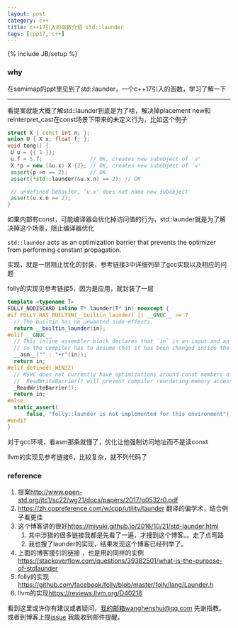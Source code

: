 ```yaml
---
layout: post
category: c++
title: c++17引入的函数介绍 std::launder 
tags: [cpp17, c++]
---
```

{% include JB/setup %}

### why

在semimap的ppt里见到了std::launder，一个c++17引入的函数，学习了解一下

---

看提案就能大概了解std::launder到底是为了啥，解决掉placement new和reinterpret_cast在const场景下带来的未定义行为，比如这个例子

 ```c++
struct X { const int n; };
union U { X x; float f; };
void tong() {
  U u = {{ 1 }};
  u.f = 5.f;               // OK, creates new subobject of 'u'
  X *p = new (&u.x) X {2}; // OK, creates new subobject of 'u'
  assert(p->n == 2);       // OK
  assert(*std::launder(&u.x.n) == 2); // OK

  // undefined behavior, 'u.x' does not name new subobject
  assert(u.x.n == 2);
}
 ```

如果内部有const，可能编译器会优化掉访问值的行为，std::launder就是为了解决掉这个场景，阻止编译器优化

`std::launder` acts as an optimization barrier that prevents the optimizer from performing constant propagation.



实现，就是一层阻止优化的封装，参考链接3中详细列举了gcc实现以及相应的问题



folly的实现见参考链接5，因为是应用，就封装了一层

```c++
template <typename T>
FOLLY_NODISCARD inline T* launder(T* in) noexcept {
#if FOLLY_HAS_BUILTIN(__builtin_launder) || __GNUC__ >= 7
  // The builtin has no unwanted side-effects.
  return __builtin_launder(in);
#elif __GNUC__
  // This inline assembler block declares that `in` is an input and an output,
  // so the compiler has to assume that it has been changed inside the block.
  __asm__("" : "+r"(in));
  return in;
#elif defined(_WIN32)
  // MSVC does not currently have optimizations around const members of structs.
  // _ReadWriteBarrier() will prevent compiler reordering memory accesses.
  _ReadWriteBarrier();
  return in;
#else
  static_assert(
      false, "folly::launder is not implemented for this environment");
#endif
}
```

对于gcc环境，看asm那条就懂了，优化让他强制访问地址而不是读const



llvm的实现见参考链接6，比较复杂，就不列代码了

### reference

1.  提案<http://www.open-std.org/jtc1/sc22/wg21/docs/papers/2017/p0532r0.pdf>
2.  <https://zh.cppreference.com/w/cpp/utility/launder> 翻译的偏学术，结合例子看更佳
3.  这个博客讲的很好<https://miyuki.github.io/2016/10/21/std-launder.html>
    1.  其中涉猎的很多链接我都是先看了一遍，才搜到这个博客。。走了点弯路
    2.  我也搜了launder的实现，结果发现这个博客已经列举了。
4.  上面的博客援引的链接 ，也是用的同样的实例<https://stackoverflow.com/questions/39382501/what-is-the-purpose-of-stdlaunder>
5.  folly的实现 <https://github.com/facebook/folly/blob/master/folly/lang/Launder.h>
6.  llvm的实现<https://reviews.llvm.org/D40218>

看到这里或许你有建议或者疑问，我的邮箱wanghenshui@qq.com 先谢指教。或者到博客上提[issue](https://github.com/wanghenshui/wanghenshui.github.io/issues/new) 我能收到邮件提醒。

